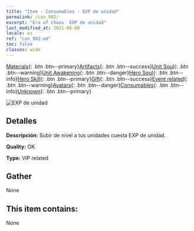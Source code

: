 ```yaml
---
title: "Item - Consumables - EXP de unidad"
permalink: /con_902/
excerpt: "Era of Chaos  EXP de unidad"
last_modified_at: 2021-06-08
locale: es
ref: "con_902.md"
toc: false
classes: wide
---
```

 [Materials](/ItemsES/){: .btn .btn--primary}[Artifacts](/ItemsES/Artifacts/){: .btn .btn--success}[Unit Soul](/ItemsES/UnitSoul/){: .btn .btn--warning}[Unit Awakening](/ItemsES/UnitAwakening/){: .btn .btn--danger}[Hero Soul](/ItemsES/HeroSoul/){: .btn .btn--info}[Hero Skill](/ItemsES/HeroSkill/){: .btn .btn--primary}[Gift](/ItemsES/Gift/){: .btn .btn--success}[Event related](/ItemsES/Events/){: .btn .btn--warning}[Avatars](/ItemsES/Avatars/){: .btn .btn--danger}[Consumables](/ItemsES/Consumables/){: .btn .btn--info}[Unknown](/ItemsES/Unknown/){: .btn .btn--primary}

 ![EXP de unidad](/images/t/i_106.png)

## Detalles
 **Descripción:** Subir de nivel a tus unidades cuesta EXP de unidad.

 **Quality:** <span style="color: #000080">OK</span>

 **Type:** VIP related

## Gather

  None

## This item contains:

  None

